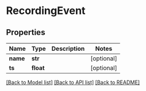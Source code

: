 # RecordingEvent

## Properties
Name | Type | Description | Notes
------------ | ------------- | ------------- | -------------
**name** | **str** |  | [optional] 
**ts** | **float** |  | [optional] 

[[Back to Model list]](../README.md#documentation-for-models) [[Back to API list]](../README.md#documentation-for-api-endpoints) [[Back to README]](../README.md)


